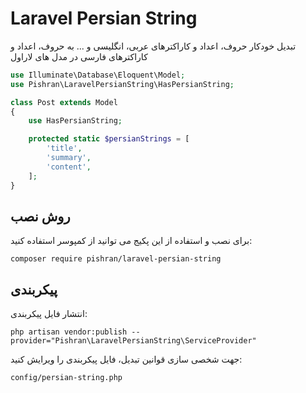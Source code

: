 # Laravel Persian String

تبدیل خودکار حروف، اعداد و کاراکترهای عربی، انگلیسی و ... به حروف، اعداد و کاراکترهای فارسی در مدل های لاراول


```php
use Illuminate\Database\Eloquent\Model;
use Pishran\LaravelPersianString\HasPersianString;

class Post extends Model
{
    use HasPersianString;

    protected static $persianStrings = [
        'title',
        'summary',
        'content',
    ];
}
```

## روش نصب

برای نصب و استفاده از این پکیج می توانید از کمپوسر استفاده کنید:

`composer require pishran/laravel-persian-string`

## پیکربندی

انتشار فایل پیکربندی:

`php artisan vendor:publish --provider="Pishran\LaravelPersianString\ServiceProvider"`

جهت شخصی سازی قوانین تبدیل، فایل پیکربندی را ویرایش کنید:

`config/persian-string.php`